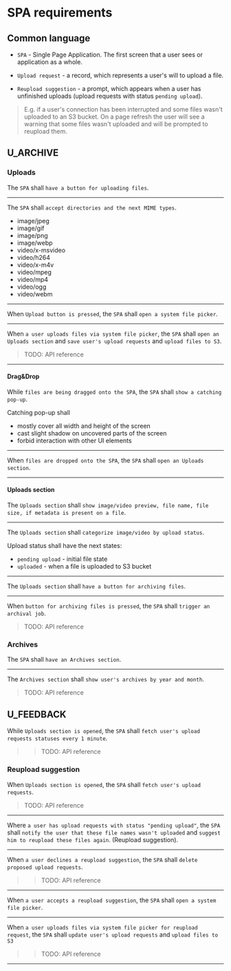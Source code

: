 # SPA requirements

## Common language

- `SPA` - Single Page Application. The first screen that a user sees or application as a whole.

- `Upload request` - a record, which represents a user's will to upload a file.

- `Reupload suggestion` - a prompt, which appears when a user has unfinished uploads (upload requests with status `pending upload`).

> E.g. if a user's connection has been interrupted and some files wasn't uploaded to an S3 bucket. On a page refresh the user will see a warning that some files wasn't uploaded and will be prompted to reupload them.

## U_ARCHIVE

### Uploads

The `SPA` shall `have a button for uploading files`.

---

The `SPA` shall `accept directories and the next MIME types`.

- image/jpeg
- image/gif
- image/png
- image/webp
- video/x-msvideo
- video/h264
- video/x-m4v
- video/mpeg
- video/mp4
- video/ogg
- video/webm

---

When `Upload button is pressed`, the `SPA` shall `open a system file picker`.

---

When `a user uploads files via system file picker`, the `SPA` shall `open an Uploads section` and `save user's upload requests` and `upload files to S3`.

> TODO: API reference

---


#### Drag&Drop

While `files are being dragged onto the SPA`, the `SPA` shall `show a catching pop-up`.

Catching pop-up shall 

- mostly cover all width and height of the screen
- cast slight shadow on uncovered parts of the screen
- forbid interaction with other UI elements

---

When `files are dropped onto the SPA`, the `SPA` shall `open an Uploads section`.

---

#### Uploads section

The `Uploads section` shall `show image/video preview, file name, file size, if metadata is present on a file`.

---

The `Uploads section` shall `categorize image/video by upload status`.

Upload status shall have the next states:

- `pending upload` - initial file state
- `uploaded` - when a file is uploaded to S3 bucket

---

The `Uploads section` shall `have a button for archiving files`.

---

When `button for archiving files is pressed`, the `SPA` shall `trigger an archival job`.

> TODO: API reference

### Archives

The `SPA` shall `have an Archives section`.

---

The `Archives section` shall `show user's archives by year and month`.

> TODO: API reference


## U_FEEDBACK

While `Uploads section is opened`, the `SPA` shall `fetch user's upload requests statuses every 1 minute`.

>> TODO: API reference

### Reupload suggestion

When `Uploads section is opened`, the `SPA` shall `fetch user's upload requests`.

> TODO: API reference

---

Where `a user has upload requests with status "pending upload"`, the `SPA` shall `notify the user that these file names wasn't uploaded` and `suggest him to reupload these files again`. (Reupload suggestion).

---

When `a user declines a reupload suggestion`, the `SPA` shall `delete proposed upload requests`.

>> TODO: API reference

---

When `a user accepts a reupload suggestion`, the `SPA` shall `open a system file picker`.

---

When `a user uploads files via system file picker for reupload request`, the `SPA` shall `update user's upload requests` and `upload files to S3`

>> TODO: API reference

---




